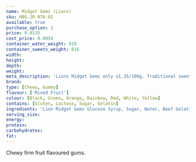 ```yaml
---
name: Midget Gems (Lions)
sku: HBG-JR-076-02
available: true
purchase_option: 1
price: 0.0135
cost_price: 0.0054
container_water_weight: 919
container_sweets_weight: 816
width: 
height: 
depth: 
weight: 
meta_description: 'Lions Midget Gems only ú1.35/100g. Traditional sweets and more at Humbugs Confectionery Store. Specialists in satisfying your sweet tooth!'
brand: 
type: [Chewy, Gummy]
flavour: ['Mixed Fruit']
colour: [Black, Green, Orange, Rainbow, Red, White, Yellow]
contains: [Gluten, Lactose, Sugar, Gelatin]
ingredients: 'Lion Midget Gems Glucose Syrup, Sugar, Water, Beef Gelatine, Potato Starch, Citric Acid, Liquorice Powder, Natural Flavourings, Vegetable Oil, Acetic Acid, Natural Colours (Vegetable Carbon, Chlorophyll, Lutein, Paprika Extract, Anthocyanins), Glazing Agent (Carnuba Wax). May Contain Traces of Milk.'
serving_size: 
energy: 
protein: 
carbohydrates: 
fat: 
---
```

Chewy firm fruit flavoured gums.